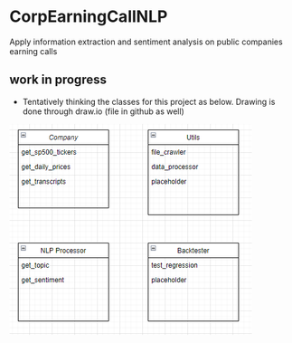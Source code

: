 # CorpEarningCallNLP

Apply information extraction and sentiment analysis on public companies earning calls

## work in progress
* Tentatively thinking the classes for this project as below. 
Drawing is done through draw.io (file in github as well)

![img.png](img.png)